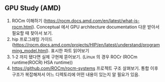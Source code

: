 ## GPU Study (AMD)


1. ROCm 이해하기 (https://rocm.docs.amd.com/en/latest/what-is-rocm.html). Conceptual 에서 GPU architecture documentation 다운 받아서 필요할 때 찾아서 보기.
2. hip 프로그래밍 가이드 (https://rocm.docs.amd.com/projects/HIP/en/latest/understand/programming_model.html). 표시한 파트 읽어보기
3. 1-2 까지 됐다면 실제 구현체 뜯어보기. (Linux 의 경우 ROCr (ROCm runtime(ROCR) HSA runtime))
5. https://github.com/ROCm/rocm-systems 프로젝트 구조 살펴보기. 통합 이후 구조가 복잡해져서 어느 디렉토리에 어떤 내용이 있는지 알 필요가 있음.
